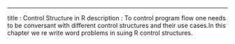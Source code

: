 ---
title       : Control Structure in R
description : To control program flow one needs to be conversant with different control structures and their use cases.In this chapter we re write word problems in suing R control structures.